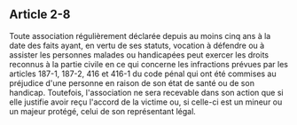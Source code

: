 Article 2-8
----
Toute association régulièrement déclarée depuis au moins cinq ans à la date des
faits ayant, en vertu de ses statuts, vocation à défendre ou à assister les
personnes malades ou handicapées peut exercer les droits reconnus à la partie
civile en ce qui concerne les infractions prévues par les articles 187-1, 187-2,
416 et 416-1 du code pénal qui ont été commises au préjudice d'une personne en
raison de son état de santé ou de son handicap. Toutefois, l'association ne sera
recevable dans son action que si elle justifie avoir reçu l'accord de la victime
ou, si celle-ci est un mineur ou un majeur protégé, celui de son représentant
légal.
